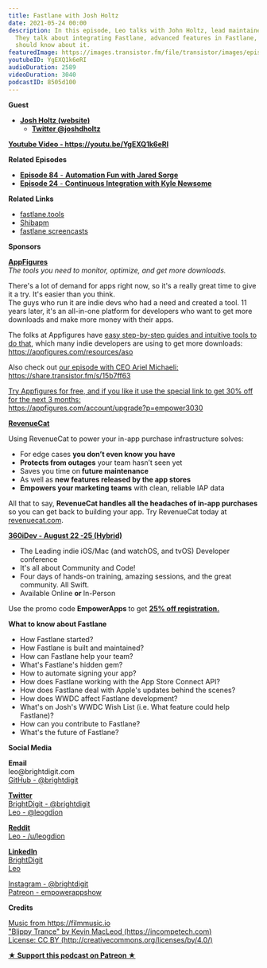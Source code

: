 ```yaml
---
title: Fastlane with Josh Holtz
date: 2021-05-24 00:00
description: In this episode, Leo talks with John Holtz, lead maintainer of Fastlane.
  They talk about integrating Fastlane, advanced features in Fastlane, and what devs
  should know about it.
featuredImage: https://images.transistor.fm/file/transistor/images/episode/523906/full_1621457365-artwork.jpg
youtubeID: YgEXQ1k6eRI
audioDuration: 2589
videoDuration: 3040
podcastID: 8505d100
---
```

<p><b>Guest</b></p><ul><li>
<a href="https://www.joshholtz.com"><strong>Josh Holtz (website)</strong></a><ul><li><a href="https://twitter.com/joshdholtz"><strong>Twitter @joshdholtz</strong></a></li></ul>
</li></ul><p><a href="https://youtu.be/YgEXQ1k6eRI"><strong>Youtube Video - https://youtu.be/YgEXQ1k6eRI</strong></a></p><p><b>Related Episodes</b></p><ul>
<li><a href="https://share.transistor.fm/s/bab83e8a"><strong>Episode 84</strong> - <strong>Automation Fun with Jared Sorge</strong></a></li>
<li><a href="https://share.transistor.fm/s/a14f868f"><strong>Episode 24</strong> - <strong>Continuous Integration with Kyle Newsome</strong></a></li>
</ul><p><b>Related Links</b></p><ul>
<li><a href="https://fastlane.tools">fastlane.tools</a></li>
<li><a href="https://github.com/shibapm">Shibapm</a></li>
<li><a href="http://fastlanescreencast.com">fastlane screencasts</a></li>
</ul><p><b>Sponsors</b></p><p><a href="https://appfigures.com/account/upgrade?p=empower3030"><strong>AppFigures</strong></a><strong><br></strong><em>The tools you need to monitor, optimize, and get more downloads.</em><strong></strong></p><p>There's a lot of demand for apps right now, so it's a really great time to give it a try. It's easier than you think.<br>The guys who run it are indie devs who had a need and created a tool. 11 years later, it's an all-in-one platform for developers who want to get more downloads and make more money with their apps.</p><p>The folks at Appfigures have <a href="https://appfigures.com/resources/aso">easy step-by-step guides and intuitive tools to do that</a>, which many indie developers are using to get more downloads:<br><a href="https://appfigures.com/resources/aso">https://appfigures.com/resources/aso</a></p><p>Also check out <a href="https://share.transistor.fm/s/15b7ff63">our episode with CEO Ariel Michaeli:<br>https://share.transistor.fm/s/15b7ff63</a></p><p><a href="https://appfigures.com/account/upgrade?p=empower3030">Try Appfigures for free, and if you like it use the special link to get 30% off for the next 3 months:</a><a href="https://www.linode.com/?r=97e09acbd5d304d87dadef749491d245e71c74e7"><br></a><a href="https://appfigures.com/account/upgrade?p=empower3030">https://appfigures.com/account/upgrade?p=empower3030</a></p><p><a href="https://revenuecat.com/"><strong>RevenueCat</strong></a><strong></strong></p><p>Using RevenueCat to power your in-app purchase infrastructure solves:</p><ul>
<li>For edge cases <strong>you don’t even know you have</strong>
</li>
<li>
<strong>Protects from outages</strong> your team hasn’t seen yet</li>
<li>Saves you time on<strong> future maintenance </strong>
</li>
<li>As well as <strong>new features released by the app stores</strong>
</li>
<li>
<strong>Empowers your marketing teams</strong> with clean, reliable IAP data</li>
</ul><p>All that to say, <strong>RevenueCat handles all the headaches of in-app purchases</strong> so you can get back to building your app. Try RevenueCat today at <a href="http://revenuecat.com/">revenuecat.com</a>.</p><p><a href="https://360idev.com/"><strong>360iDev - August 22 -25 (Hybrid)</strong></a></p><ul>
<li>The Leading indie iOS/Mac (and watchOS, and tvOS) Developer conference</li>
<li>It's all about Community and Code!</li>
<li>Four days of hands-on training, amazing sessions, and the great community. All Swift.</li>
<li>Available Online <strong>or </strong>In-Person</li>
</ul><p>Use the promo code <strong>EmpowerApps </strong>to get <a href="https://360idev.com/"><strong>25% off registration.</strong></a></p><p><b>What to know about Fastlane</b></p><ul>
<li>How Fastlane started?</li>
<li>How Fastlane is built and maintained?</li>
<li>How can Fastlane help your team?</li>
<li>What's Fastlane's hidden gem?</li>
<li>How to automate signing your app?</li>
<li>How does Fastlane working with the App Store Connect API?</li>
<li>How does Fastlane deal with Apple's updates behind the scenes?</li>
<li>How does WWDC affect Fastlane development?</li>
<li>What's on Josh's WWDC Wish List (i.e. What feature could help Fastlane)?</li>
<li>How can you contribute to Fastlane?</li>
<li>What's the future of Fastlane?</li>
</ul><p><b>Social Media</b></p><p><strong>Email</strong><br>leo@brightdigit.com<br><a href="https://github.com/brightdigit">GitHub - @brightdigit</a></p><p><a href="https://twitter.com/brightdigit"><strong>Twitter </strong><br>BrightDigit - @brightdigit</a><br><a href="https://twitter.com/leogdion">Leo - @leogdion</a></p><p><a href="https://www.reddit.com/user/leogdion"><strong>Reddit</strong><br>Leo - /u/leogdion</a></p><p><a href="https://www.linkedin.com/company/bright-digit"><strong>LinkedIn</strong><br>BrightDigit</a><br><a href="https://www.linkedin.com/in/leogdion/">Leo</a></p><p><a href="https://www.instagram.com/brightdigit/">Instagram - @brightdigit</a><br><a href="https://www.patreon.com/empowerappsshow">Patreon - empowerappshow</a></p><p><b>Credits</b></p><p><a href="https://filmmusic.io/">Music from https://filmmusic.io</a><br><a href="https://incompetech.com/">"Blippy Trance" by Kevin MacLeod (https://incompetech.com)</a><br><a href="http://creativecommons.org/licenses/by/4.0/">License: CC BY (http://creativecommons.org/licenses/by/4.0/)</a></p><p><strong><a href="https://www.patreon.com/empowerappsshow" rel="payment" title="★ Support this podcast on Patreon ★">★ Support this podcast on Patreon ★</a></strong></p>
      
